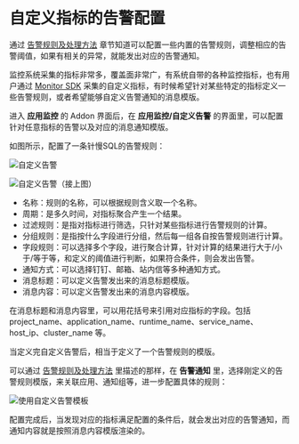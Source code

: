 # 自定义指标的告警配置

通过 [告警规则及处理方法](./alert-config.md) 章节知道可以配置一些内置的告警规则，调整相应的告警阈值，如果有相关的异常，就能发出对应的告警通知。

监控系统采集的指标非常多，覆盖面非常广，有系统自带的各种监控指标，也有用户通过 [Monitor SDK](../microservice/use-apm-monitor-app.md#自定义监控指标) 采集的自定义指标，有时候希望针对某些特定的指标定义一些告警规则，或者希望能够自定义告警通知的消息模版。

进入 **应用监控** 的 Addon 界面后，在 **应用监控/自定义告警** 的界面里，可以配置针对任意指标的告警以及对应的消息通知模版。

如图所示，配置了一条针慢SQL的告警规则：

![自定义告警](https://terminus-paas.oss-cn-hangzhou.aliyuncs.com/paas-doc/2020/07/03/00b28125-d0fa-4475-8458-f2d89835a704.jpg)

![自定义告警（接上图）](https://terminus-paas.oss-cn-hangzhou.aliyuncs.com/paas-doc/2020/07/03/5f3ce287-b3a1-4740-ae0c-1356db685735.jpg)

* 名称：规则的名称，可以根据规则含义取一个名称。
* 周期：是多久时间，对指标聚合产生一个结果。
* 过滤规则：是指对指标进行筛选，只针对某些指标进行告警规则的计算。
* 分组规则：是指按什么字段进行分组，然后每一组各自按告警规则进行计算。
* 字段规则：可以选择多个字段，进行聚合计算，针对计算的结果进行大于/小于/等于等，和定义的阈值进行判断，如果符合条件，则会发出告警。
* 通知方式：可以选择钉钉、邮箱、站内信等多种通知方式。
* 消息标题：可以定义告警发出来的消息标题模版。
* 消息内容：可以定义告警发出来的消息内容模版。

在消息标题和消息内容里，可以用花括号来引用对应指标的字段。包括 project_name、application_name、runtime_name、service_name、host_ip、cluster_name 等。

当定义完自定义告警后，相当于定义了一个告警规则的模版。

可以通过 [告警规则及处理方法](./alert-config.md) 里描述的那样，在 **告警通知** 里，选择刚定义的告警规则模版，来关联应用、通知组等，进一步配置具体的规则：

![使用自定义告警模板](https://terminus-paas.oss-cn-hangzhou.aliyuncs.com/paas-doc/2020/07/03/f2f89f92-8eba-4d3b-be07-895848847d7e.jpg)

配置完成后，当发现对应的指标满足配置的条件后，就会发出对应的告警通知，而通知内容就是按照消息内容模版渲染的。

